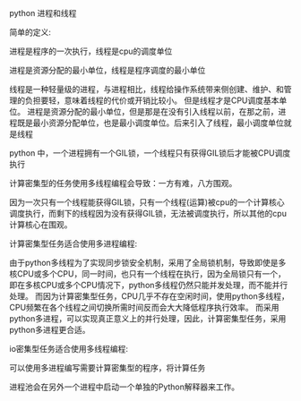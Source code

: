 python 进程和线程

简单的定义: 

进程是程序的一次执行，线程是cpu的调度单位

进程是资源分配的最小单位，线程是程序调度的最小单位

线程是一种轻量级的进程，与进程相比，线程给操作系统带来侧创建、维护、和管理的负担要轻，意味着线程的代价或开销比较小。
但是线程才是CPU调度基本单位。
进程是资源分配的最小单位，但是那是在没有引入线程以前，在那之前，进程既是最小资源分配单位，也是最小调度单位。后来引入了线程，最小调度单位就是线程


python 中，一个进程拥有一个GIL锁，一个线程只有获得GIL锁后才能被CPU调度执行

计算密集型的任务使用多线程编程会导致：一方有难，八方围观。

因为一次只有一个线程能获得GIL锁，只有一个线程(运算)被cpu的一个计算核心调度执行，而剩下的线程因为没有获得GIL锁，无法被调度执行，所以其他的cpu计算核心在围观。

计算密集型任务适合使用多进程编程:

由于python多线程为了实现同步锁安全机制，采用了全局锁机制，导致即使是多核CPU或多个CPU，同一时间，也只有一个线程在执行，因为全局锁只有一个，即在多核CPU或多个CPU情况下，python多线程仍然只能并发处理，而不能并行处理。
而因为计算密集型任务，CPU几乎不存在空闲时间，使用python多线程，CPU频繁在各个线程之间切换所需时间反而会大大降低程序执行效率。
而采用python多进程，可以实现真正意义上的并行处理，因此，计算密集型任务，采用python多进程更合适。

io密集型任务适合使用多线程编程:



可以使用多进程编写需要计算密集型的程序，将计算任务


进程池会在另外一个进程中启动一个单独的Python解释器来工作。
